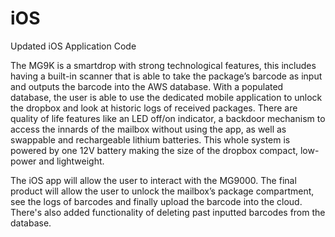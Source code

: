 # iOS

Updated iOS Application Code

The MG9K is a smartdrop with strong technological features, this includes having a built-in scanner that is able to take the package’s barcode as input and outputs the barcode into the AWS database. With a populated database, the user is able to use the dedicated mobile application to unlock the dropbox and look at historic logs of received packages. There are quality of life features like an LED off/on indicator, a backdoor mechanism to access the innards of the mailbox without using the app, as well as swappable and rechargeable lithium batteries. This whole system is powered by one 12V battery making the size of the dropbox compact, low-power and lightweight.


The iOS app will allow the user to interact with the MG9000. The final product will allow the user to unlock the mailbox’s package compartment, see the logs of barcodes and finally upload the barcode into the cloud. There's also added functionality of deleting past inputted barcodes from the database.
